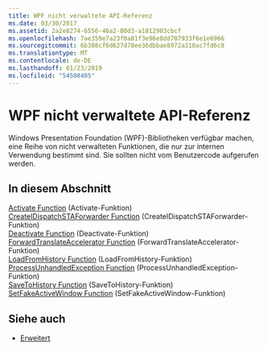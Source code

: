 ```yaml
---
title: WPF nicht verwaltete API-Referenz
ms.date: 03/30/2017
ms.assetid: 2a2e8274-6556-46a2-80d3-a1812903cbcf
ms.openlocfilehash: 7ae359e7a23f0a81f3e96e8dd707933f6e1e6966
ms.sourcegitcommit: 6b308cf6d627d78ee36dbbae8972a310ac7fd6c8
ms.translationtype: MT
ms.contentlocale: de-DE
ms.lasthandoff: 01/23/2019
ms.locfileid: "54508405"
---
```

# <a name="wpf-unmanaged-api-reference"></a>WPF nicht verwaltete API-Referenz
Windows Presentation Foundation (WPF)-Bibliotheken verfügbar machen, eine Reihe von nicht verwalteten Funktionen, die nur zur internen Verwendung bestimmt sind. Sie sollten nicht vom Benutzercode aufgerufen werden.  
  
## <a name="in-this-section"></a>In diesem Abschnitt  
 [Activate Function](../../../../docs/framework/wpf/advanced/activate-function-wpf-unmanaged-api-reference.md) (Activate-Funktion)  
 [CreateIDispatchSTAForwarder Function](../../../../docs/framework/wpf/advanced/createidispatchstaforwarder-function-wpf-unmanaged-api-reference.md) (CreateIDispatchSTAForwarder-Funktion)  
 [Deactivate Function](../../../../docs/framework/wpf/advanced/deactivate-function-wpf-unmanaged-api-reference.md) (Deactivate-Funktion)  
 [ForwardTranslateAccelerator Function](../../../../docs/framework/wpf/advanced/forwardtranslateaccelerator-function-wpf-unmanaged-api-reference.md) (ForwardTranslateAccelerator-Funktion)  
 [LoadFromHistory Function](../../../../docs/framework/wpf/advanced/loadfromhistory-function-wpf-unmanaged-api-reference.md) (LoadFromHistory-Funktion)  
 [ProcessUnhandledException Function](../../../../docs/framework/wpf/advanced/processunhandledexception-function-wpf-unmanaged-api-reference.md) (ProcessUnhandledException-Funktion)  
 [SaveToHistory Function](../../../../docs/framework/wpf/advanced/savetohistory-function-wpf-unmanaged-api-reference.md) (SaveToHistory-Funktion)  
 [SetFakeActiveWindow Function](../../../../docs/framework/wpf/advanced/setfakeactivewindow-function-wpf-unmanaged-api-reference.md) (SetFakeActiveWindow-Funktion)  
  
## <a name="see-also"></a>Siehe auch
- [Erweitert](../../../../docs/framework/wpf/advanced/index.md)

